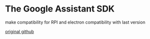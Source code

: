 # The Google Assistant SDK

make compatibility for RPI and electron compatibility with last version

[original github](https://github.com/endoplasmic/google-assistant)
